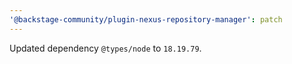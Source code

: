```yaml
---
'@backstage-community/plugin-nexus-repository-manager': patch
---
```


Updated dependency `@types/node` to `18.19.79`.
